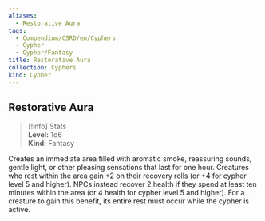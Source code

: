 ```yaml
---
aliases:
  - Restorative Aura
tags:
  - Compendium/CSRD/en/Cyphers
  - Cypher
  - Cypher/Fantasy
title: Restorative Aura
collection: Cyphers
kind: Cypher
---
```

## Restorative Aura  
>[!info] Stats  
> **Level:** 1d6  
> **Kind:** Fantasy
  
Creates an immediate area filled with aromatic smoke, reassuring sounds, gentle light, or other pleasing sensations that last for one hour. Creatures who rest within the area gain +2 on their recovery rolls (or +4 for cypher level 5 and higher). NPCs instead recover 2 health if they spend at least ten minutes within the area (or 4 health for cypher level 5 and higher). For a creature to gain this benefit, its entire rest must occur while the cypher is active.